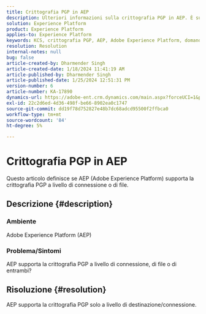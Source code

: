 ```yaml
---
title: Crittografia PGP in AEP
description: Ulteriori informazioni sulla crittografia PGP in AEP. È supportato solo a livello di connessione.
solution: Experience Platform
product: Experience Platform
applies-to: Experience Platform
keywords: KCS, crittografia PGP, AEP, Adobe Experience Platform, domande frequenti
resolution: Resolution
internal-notes: null
bug: false
article-created-by: Dharmender Singh
article-created-date: 1/18/2024 11:41:19 AM
article-published-by: Dharmender Singh
article-published-date: 1/25/2024 12:51:31 PM
version-number: 6
article-number: KA-17890
dynamics-url: https://adobe-ent.crm.dynamics.com/main.aspx?forceUCI=1&pagetype=entityrecord&etn=knowledgearticle&id=6e4a767d-f6b5-ee11-a569-6045bd0065b6
exl-id: 22c2d6ed-4d36-498f-be66-8902ea0c1747
source-git-commit: dd19f78d752827e48b7dc68adcd95500f2ffbca0
workflow-type: tm+mt
source-wordcount: '84'
ht-degree: 5%

---
```


# Crittografia PGP in AEP


Questo articolo definisce se AEP (Adobe Experience Platform) supporta la crittografia PGP a livello di connessione o di file.

## Descrizione {#description}


### <b>Ambiente</b>

Adobe Experience Platform (AEP)

### <b>Problema/Sintomi</b>

AEP supporta la crittografia PGP a livello di connessione, di file o di entrambi?


## Risoluzione {#resolution}


AEP supporta la crittografia PGP solo a livello di destinazione/connessione.
